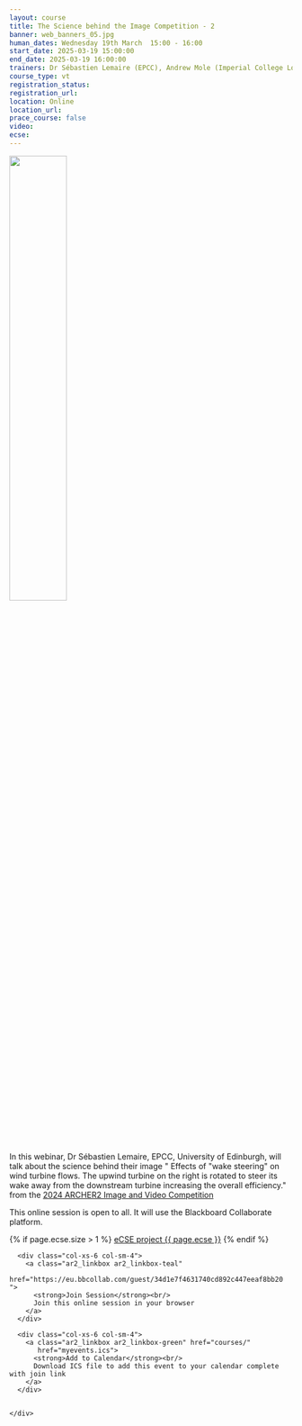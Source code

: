 ```yaml
---
layout: course
title: The Science behind the Image Competition - 2
banner: web_banners_05.jpg
human_dates: Wednesday 19th March  15:00 - 16:00 
start_date: 2025-03-19 15:00:00
end_date: 2025-03-19 16:00:00
trainers: Dr Sébastien Lemaire (EPCC), Andrew Mole (Imperial College London)
course_type: vt
registration_status:
registration_url:
location: Online
location_url:
prace_course: false
video: 
ecse:
---
```


<img src="https://live.staticflickr.com/65535/53999083254_a97ba6dd45_c_d.jpg" align="center"  width="45%">

In this webinar, Dr Sébastien Lemaire, EPCC, University of Edinburgh, will talk about the science behind their image " Effects of "wake steering" on wind turbine flows. The upwind turbine on the right is rotated to steer its wake away from the downstream turbine increasing the overall efficiency." from the [2024 ARCHER2 Image and Video Competition](https://www.archer2.ac.uk/about/gallery/2024-image-comp/)


This online session is open to all. It will use the Blackboard Collaborate platform.

{% if page.ecse.size > 1 %}
<a href="{{ site.baseurl }}/ecse/reports/{{ page.ecse }}">eCSE project {{ page.ecse }}</a>
{% endif %}

<section id="service">



  <div class="row ">	

      <div class="col-xs-6 col-sm-4">
        <a class="ar2_linkbox ar2_linkbox-teal" 
          href="https://eu.bbcollab.com/guest/34d1e7f4631740cd892c447eeaf8bb20  ">
          <strong>Join Session</strong><br/>
          Join this online session in your browser
        </a>
      </div>

      <div class="col-xs-6 col-sm-4">
        <a class="ar2_linkbox ar2_linkbox-green" href="courses/"
           href="myevents.ics">
          <strong>Add to Calendar</strong><br/>
          Download ICS file to add this event to your calendar complete with join link
        </a>
      </div>

											
    </div>




<!--

<h2><a name="video">Video</a></h2>

<div>

<iframe title="Video"  width="560" height="315" src="https://www.youtube.com/embed/xxxxx " frameborder="0" allow="accelerometer; autoplay; encrypted-media; gyroscope; picture-in-picture" allowfullscreen></iframe>

</div>


-->

<!--

<section id="service">

    <div class="row ">	



      <div class="col-xs-6 col-sm-4">
        <a class="ar2_linkbox ar2_linkbox-teal" href="  ">
          <strong>Transcript</strong><br/>
          Download a transcript of the video audio
        </a>
      </div>



      <div class="col-xs-6 col-sm-4">
        <a class="ar2_linkbox ar2_linkbox-green" href="courses/"
           href="smartsim.pdf">
          <strong>Holly Judge Slides</strong><br/>
          Download pdf of the presentation
        </a>
      </div>



</section>

-->